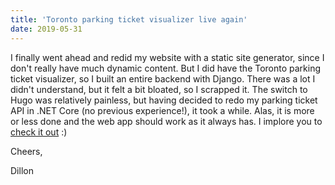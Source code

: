 ```yaml
---
title: 'Toronto parking ticket visualizer live again'
date: 2019-05-31
---
```


I finally went ahead and redid my website with a static site generator, since I don't really have much dynamic content. But I did have the Toronto parking ticket visualizer, so I built an entire backend with Django. There was a lot I didn't understand, but it felt a bit bloated, so I scrapped it. The switch to Hugo was relatively painless, but having decided to redo my parking ticket API in .NET Core (no previous experience!), it took a while. Alas, it is more or less done and the web app should work as it always has. I implore you to [check it out](/projects/parking-ticket-viz) :)

Cheers,

Dillon
